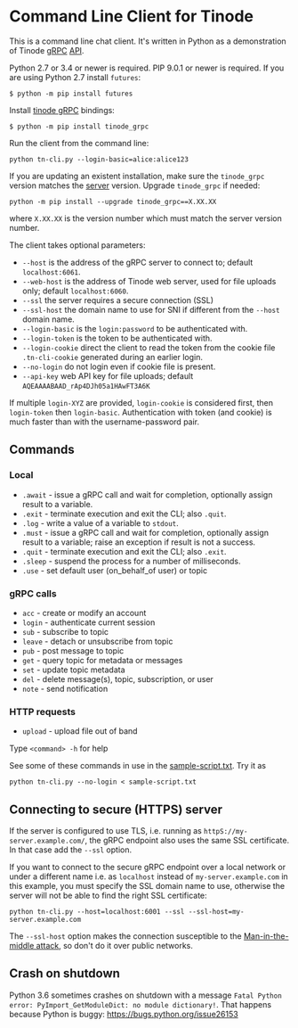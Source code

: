 # Command Line Client for Tinode

This is a command line chat client. It's written in Python as a demonstration of Tinode [gRPC](https://grpc.io) [API](../pbx/).

Python 2.7 or 3.4 or newer is required. PIP 9.0.1 or newer is required. If you are using Python 2.7 install `futures`:
```
$ python -m pip install futures
```

Install [tinode gRPC](https://pypi.org/project/tinode-grpc/) bindings:
```
$ python -m pip install tinode_grpc
```

Run the client from the command line:
```
python tn-cli.py --login-basic=alice:alice123
```

If you are updating an existent installation, make sure the `tinode_grpc` version matches the [server](../server/) version. Upgrade `tinode_grpc` if needed:
```
python -m pip install --upgrade tinode_grpc==X.XX.XX
```
where `X.XX.XX` is the version number which must match the server version number.

The client takes optional parameters:

 * `--host` is the address of the gRPC server to connect to; default `localhost:6061`.
 * `--web-host` is the address of Tinode web server, used for file uploads only; default `localhost:6060`.
 * `--ssl` the server requires a secure connection (SSL)
 * `--ssl-host` the domain name to use for SNI if different from the `--host` domain name.
 * `--login-basic` is the `login:password` to be authenticated with.
 * `--login-token` is the token to be authenticated with.
 * `--login-cookie` direct the client to read the token from the cookie file `.tn-cli-cookie` generated during an earlier login.
 * `--no-login` do not login even if cookie file is present.
 * `--api-key` web API key for file uploads; default `AQEAAAABAAD_rAp4DJh05a1HAwFT3A6K`

If multiple `login-XYZ` are provided, `login-cookie` is considered first, then `login-token` then `login-basic`. Authentication with token (and cookie) is much faster than with the username-password pair.

## Commands

### Local

* `.await` - issue a gRPC call and wait for completion, optionally assign result to a variable.
* `.exit` - terminate execution and exit the CLI; also `.quit`.
* `.log` - write a value of a variable to `stdout`.
* `.must` - issue a gRPC call and wait for completion, optionally assign result to a variable; raise an exception if result is not a success.
* `.quit` - terminate execution and exit the CLI; also `.exit`.
* `.sleep` - suspend the process for a number of milliseconds.
* `.use` - set default user (on_behalf_of user) or topic

### gRPC calls

* `acc` - create  or modify an account
* `login` - authenticate current session
* `sub` - subscribe to topic
* `leave` - detach or unsubscribe from topic
* `pub` - post message to topic
* `get` - query topic for metadata or messages
* `set` - update topic metadata
* `del` - delete message(s), topic, subscription, or user
* `note` - send notification

### HTTP requests

* `upload` - upload file out of band


Type `<command> -h` for help

See some of these commands in use in the [sample-script.txt](sample-script.txt). Try it as
```
python tn-cli.py --no-login < sample-script.txt
```

## Connecting to secure (HTTPS) server

If the server is configured to use TLS, i.e. running as `httpS://my-server.example.com/`, the gRPC endpoint also uses the same SSL certificate. In that case add the `--ssl` option.

If you want to connect to the secure gRPC endpoint over a local network or under a different name i.e. as `localhost` instead of  `my-server.example.com` in this example, you must specify the SSL domain name to use, otherwise the server will not be able to find the right SSL certificate:
```
python tn-cli.py --host=localhost:6001 --ssl --ssl-host=my-server.example.com
```
The `--ssl-host` option makes the connection susceptible to the [Man-in-the-middle attack](https://en.wikipedia.org/wiki/Man-in-the-middle_attack), so don't do it over public networks.

## Crash on shutdown

Python 3.6 sometimes crashes on shutdown with a message `Fatal Python error: PyImport_GetModuleDict: no module dictionary!`. That happens because Python is buggy: https://bugs.python.org/issue26153

